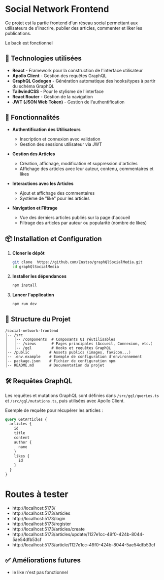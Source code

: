 
# Social Network Frontend

Ce projet est la partie frontend d'un réseau social permettant aux utilisateurs de s'inscrire, publier des articles, commenter et liker les publications.


Le back est fonctionnel

## 🚀 Technologies utilisées

- **React** - Framework pour la construction de l'interface utilisateur
- **Apollo Client** - Gestion des requêtes GraphQL
- **GraphQL Codegen** - Génération automatique des hooks/types à partir du schéma GraphQL
- **TailwindCSS** - Pour le stylisme de l'interface
- **React Router** - Gestion de la navigation
- **JWT (JSON Web Token)** - Gestion de l'authentification

## 📌 Fonctionnalités

- **Authentification des Utilisateurs**
  - Inscription et connexion avec validation
  - Gestion des sessions utilisateur via JWT

- **Gestion des Articles**
  - Création, affichage, modification et suppression d'articles
  - Affichage des articles avec leur auteur, contenu, commentaires et likes

- **Interactions avec les Articles**
  - Ajout et affichage des commentaires
  - Système de "like" pour les articles

- **Navigation et Filtrage**
  - Vue des derniers articles publiés sur la page d'accueil
  - Filtrage des articles par auteur ou popularité (nombre de likes)

## 📦 Installation et Configuration

1. **Cloner le dépôt**
   ```bash
   git clone  https://github.com/Enstso/graphQlSocialMedia.git
   cd graphQlSocialMedia
   ```

2. **Installer les dépendances**
   ```bash
   npm install
   ```

4. **Lancer l'application**
   ```bash
   npm run dev
   ```

## 📂 Structure du Projet

```
/social-network-frontend
│-- /src
│   │-- /components  # Composants UI réutilisables
│   │-- /views       # Pages principales (Accueil, Connexion, etc.)
│   │-- /gql         # Hooks et requêtes GraphQL
│-- /public         # Assets publics (images, favicon...)
│-- .env.example    # Exemple de configuration d'environnement
│-- package.json    # Fichier de configuration npm
│-- README.md       # Documentation du projet
```

## 🛠️ Requêtes GraphQL

Les requêtes et mutations GraphQL sont définies dans `/src/gql/queries.ts` et `/src/gql/mutations.ts`, puis utilisées avec Apollo Client.

Exemple de requête pour récupérer les articles :
```graphql
query GetArticles {
  articles {
    id
    title
    content
    author {
      name
    }
    likes {
      id
    }
  }
}
```

# Routes à tester

- http://localhost:5173/
- http://localhost:5173/articles
- http://localhost:5173/login
- http://localhost:5173/register
- http://localhost:5173/articles/create
- http://localhost:5173/articles/update/1127e1cc-49f0-424b-8044-5ae54dfb53cf
- http://localhost:5173/article/1127e1cc-49f0-424b-8044-5ae54dfb53cf

## ✅ Améliorations futures
- le like n'est pas fonctionnel
